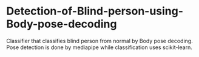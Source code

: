 # Detection-of-Blind-person-using-Body-pose-decoding
Classifier that classifies blind person from normal by Body pose decoding. Pose detection is done by mediapipe while classification uses scikit-learn.
